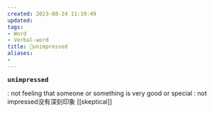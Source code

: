 ```yaml
---
created: 2023-08-24 11:19:49
updated: 
tags: 
- Word
- Verbal-word
title: 🚩unimpressed
aliases:
- 
---
```


<pre><strong>unimpressed</strong></pre>
: not feeling that someone or something is very good or special : not impressed没有深刻印象
[[skeptical]]